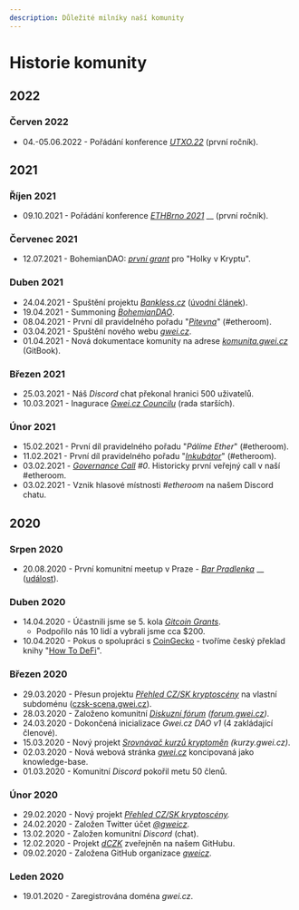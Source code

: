 ```yaml
---
description: Důležité milníky naší komunity
---
```


# Historie komunity

## 2022

### Červen 2022

* 04.-05.06.2022 - Pořádání konference [_UTXO.22_](http://utxo.cz/) (první ročník).

## 2021

### Říjen 2021

* 09.10.2021 - Pořádání konference [_ETHBrno 2021_](https://ethbrno.gwei.cz/predchozi-rocniky/2021) __ (první ročník).

### Červenec 2021

* 12.07.2021 - BohemianDAO: [_první grant_](https://app.daohaus.club/dao/0x64/0xf762ace2c215fdad031b33c656982718c4084786/proposals/4) pro "Holky v Kryptu".

### Duben 2021

* 24.04.2021 - Spuštění projektu [_Bankless.cz_](https://bankless.cz/) ([úvodní článek](https://bankless.cz/novinky/historie-cryptopandy-a-vznik-bankless-cz)).&#x20;
* 19.04.2021 - Summoning [_BohemianDAO_](http://bohemiandao.cz/).
* 08.04.2021 - První díl pravidelného pořadu "[_Pitevna_](archiv/pozastavene-projekty/pitevna.md)" (#etheroom).
* 03.04.2021 - Spuštění nového webu [_gwei.cz_](https://gwei.cz).
* 01.04.2021 - Nová dokumentace komunity na adrese [_komunita.gwei.cz_](https://komunita.gwei.cz) (GitBook).

### Březen 2021

* 25.03.2021 - Náš _Discord_ chat překonal hranici 500 uživatelů.
* 10.03.2021 - Inagurace [_Gwei.cz Councilu_](council/) (rada starších).

### Únor 2021

* 15.02.2021 - První díl pravidelného pořadu "_Pálíme Ether_" (#etheroom).
* 11.02.2021 - První díl pravidelného pořadu "[_Inkubátor_](archiv/pozastavene-projekty/inkubator.md)" (#etheroom).
* 03.02.2021 - [_Governance Call_](council/governance-call/) _#0_. Historicky první veřejný call v naší #etheroom.
* 03.02.2021 - Vznik hlasové místnosti _#etheroom_ na našem Discord chatu.

## 2020

### Srpen 2020

* 20.08.2020 - První komunitní meetup v Praze - [_Bar Pradlenka_](https://goo.gl/maps/rwjEbwBS82itsRKD8) __ ([událost](https://forum.gwei.cz/t/gwei-cz-community-meetup-0-ct-20-8-2020-praha/91)).

### Duben 2020

* 14.04.2020 - Účastnili jsme se 5. kola [_Gitcoin Grants_](https://gitcoin.co/grants/590/gweicz-czsk-defiethereum-community).
  * Podpořilo nás 10 lidí a vybrali jsme cca $200.
* 10.04.2020 - Pokus o spolupráci s [CoinGecko](https://www.coingecko.com/en) - tvoříme český překlad knihy "[How To DeFi](https://landing.coingecko.com/how-to-defi/)".

### Březen 2020

* 29.03.2020 - Přesun projektu [_Přehled CZ/SK kryptoscény_](archiv/pozastavene-projekty/czsk-kryptoscena.md) na vlastní subdoménu ([czsk-scena.gwei.cz](https://czsk-scena.gwei.cz)).
* 28.03.2020 - Založeno komunitní [_Diskuzní fórum_](komunikacni-kanaly/forum.md) _(_[_forum.gwei.cz_](https://forum.gwei.cz)_)_.
* 24.03.2020 - Dokončená inicializace _Gwei.cz DAO v1_ (4 zakládající členové).
* 15.03.2020 - Nový projekt [_Srovnávač kurzů kryptoměn_](archiv/pozastavene-projekty/kurzy-smenaren-a-burz.md) _(kurzy.gwei.cz)_.
* 02.03.2020 - Nová webová stránka [_gwei.cz_](https://gwei.cz) koncipovaná jako knowledge-base.
* 01.03.2020 - Komunitní _Discord_ pokořil metu 50 členů.

### Únor 2020

* 29.02.2020 - Nový projekt [_Přehled CZ/SK kryptoscény_](archiv/pozastavene-projekty/czsk-kryptoscena.md)_._
* 24.02.2020 - Založen Twitter účet [_@gweicz_](https://twitter.com/gweicz).
* 13.02.2020 - Založen komunitní _Discord_ (chat).
* 12.02.2020 - Projekt [_dCZK_](archiv/pozastavene-projekty/dczk-stablecoin.md) zveřejněn na našem GitHubu.
* 09.02.2020 - Založena GitHub organizace [_gweicz_](https://github.com/gweicz/).

### Leden 2020

* 19.01.2020 - Zaregistrována doména _gwei.cz_.
